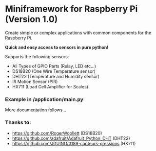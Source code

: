 # Miniframework for Raspberry Pi (Version 1.0)

Create simple or complex applications with common components for the Raspberry Pi.

**Quick and easy access to sensors in pure python!** 

Supports the following sensors:

- All Types of GPIO Parts (Relay, LED etc...)
- DS18B20 (One Wire Temperature sensor)
- DHT22 (Temperature and Humidity sensor)
- IR Motion Sensor (PIR)
- HX711 (Load Cell Amplifier for Scales)
 
 
 ### Example in /application/main.py
 
 More documentation follows...
            


### Thanks to:

- https://github.com/RogerWoollett (DS18B20)
- https://github.com/adafruit/Adafruit_Python_DHT (DHT22)
- https://github.com/JGUINO/3189-capteurs-pressions (HX711)
